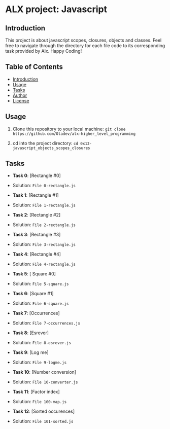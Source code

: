# ALX project: Javascript

## Introduction

This project is about javascript scopes, closures, objects and classes. Feel free to navigate through the directory for each file code to its corresponding task provided by Alx. Happy Coding!

## Table of Contents
- [Introduction](#Introduction)
- [Usage](#Usage)
- [Tasks](#Task)
- [Author](#Author)
- [License](#License)

## Usage

1. Clone this repository to your local machine:
    ``` git clone https://github.com/Oladev/alx-higher_level_programming ```

2. cd into the project directory:
    ``` cd 0x13-javascript_objects_scopes_closures ```

## Tasks
-   **Task 0**: [Rectangle #0]
-    Solution: ```File 0-rectangle.js```

-   **Task 1**: [Rectangle #1]
- Solution: ```File 1-rectangle.js```

- **Task 2**: [Rectangle #2]
- Solution: ```File 2-rectangle.js```

- **Task 3**: [Rectangle #3]
- Solution: ```File 3-rectangle.js ```

- **Task 4**: [Rectangle #4]
- Solution: ```File 4-rectangle.js```

- **Task 5**: [ Square #0]
- Solution: ```File 5-square.js```

- **Task 6**: [Square #1]
- Solution: ```File 6-square.js```

- **Task 7**: [Occurrences]
- Solution: ```File 7-occurrences.js```

- **Task 8**: [Esrever]
- Solution: ```File 8-esrever.js```

- **Task 9**: [Log me]
- Solution: ```File 9-logme.js```

- **Task 10**: [Number conversion]
- Solution: ```File 10-converter.js```

- **Task 11**: [Factor index]
- Solution: ```File 100-map.js```

- **Task 12**: [Sorted occurences]
- Solution: ```File 101-sorted.js```